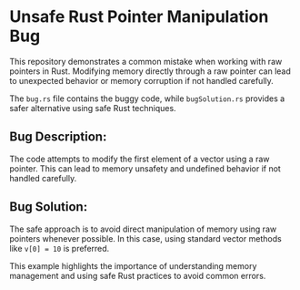 # Unsafe Rust Pointer Manipulation Bug

This repository demonstrates a common mistake when working with raw pointers in Rust. Modifying memory directly through a raw pointer can lead to unexpected behavior or memory corruption if not handled carefully.

The `bug.rs` file contains the buggy code, while `bugSolution.rs` provides a safer alternative using safe Rust techniques.

## Bug Description:

The code attempts to modify the first element of a vector using a raw pointer. This can lead to memory unsafety and undefined behavior if not handled carefully.

## Bug Solution:

The safe approach is to avoid direct manipulation of memory using raw pointers whenever possible. In this case, using standard vector methods like `v[0] = 10` is preferred.

This example highlights the importance of understanding memory management and using safe Rust practices to avoid common errors.